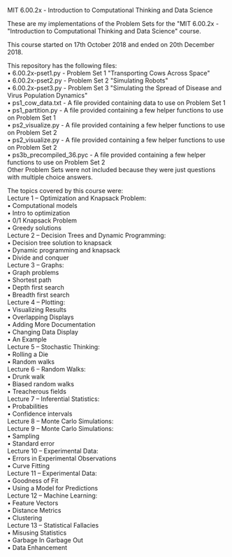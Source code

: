 MIT 6.00.2x - Introduction to Computational Thinking and Data Science

These are my implementations of the Problem Sets for the "MIT 6.00.2x - "Introduction to Computational Thinking and Data Science" course.

This course started on 17th October 2018 and ended on 20th December 2018.

This repository has the following files:  
• 6.00.2x-pset1.py - Problem Set 1 "Transporting Cows Across Space"  
• 6.00.2x-pset2.py - Problem Set 2 "Simulating Robots"  
• 6.00.2x-pset3.py - Problem Set 3 "Simulating the Spread of Disease and Virus Population Dynamics"  
• ps1_cow_data.txt - A file provided containing data to use on Problem Set 1   
• ps1_partition.py - A file provided containing a few helper functions to use on Problem Set 1  
• ps2_visualize.py - A file provided containing a few helper functions to use on Problem Set 2  
• ps2_visualize.py - A file provided containing a few helper functions to use on Problem Set 2  
• ps3b_precompiled_36.pyc - A file provided containing a few helper functions to use on Problem Set 2  
Other Problem Sets were not included because they were just questions with multiple choice answers.  

The topics covered by this course were:  
  Lecture 1 – Optimization and Knapsack Problem:  
  • Computational models  
  • Intro to optimization  
  • 0/1 Knapsack Problem  
  • Greedy solutions  
  Lecture 2 – Decision Trees and Dynamic Programming:  
  • Decision tree solution to knapsack  
  • Dynamic programming and knapsack  
  • Divide and conquer  
  Lecture 3 – Graphs:  
  • Graph problems  
  • Shortest path  
  • Depth first search  
  • Breadth first search  
  Lecture 4 – Plotting:  
  • Visualizing Results  
  • Overlapping Displays  
  • Adding More Documentation  
  • Changing Data Display  
  • An Example  
  Lecture 5 – Stochastic Thinking:  
  • Rolling a Die  
  • Random walks  
  Lecture 6 – Random Walks:  
  • Drunk walk  
  • Biased random walks  
  • Treacherous fields  
  Lecture 7 – Inferential Statistics:  
  • Probabilities  
  • Confidence intervals  
  Lecture 8 – Monte Carlo Simulations:  
  Lecture 9 – Monte Carlo Simulations:  
  • Sampling  
  • Standard error  
  Lecture 10 – Experimental Data:  
  • Errors in Experimental Observations  
  • Curve Fitting  
  Lecture 11 – Experimental Data:  
  • Goodness of Fit  
  • Using a Model for Predictions  
  Lecture 12 – Machine Learning:  
  • Feature Vectors  
  • Distance Metrics  
  • Clustering  
  Lecture 13 – Statistical Fallacies  
  • Misusing Statistics  
  • Garbage In Garbage Out  
  • Data Enhancement  
